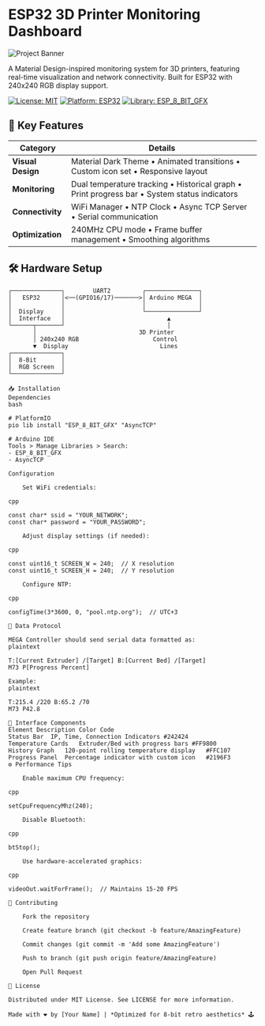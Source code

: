# ESP32 3D Printer Monitoring Dashboard

![Project Banner](assets/preview.png) <!-- Add actual preview image -->

A Material Design-inspired monitoring system for 3D printers, featuring real-time visualization and network connectivity. Built for ESP32 with 240x240 RGB display support.

[![License: MIT](https://img.shields.io/badge/License-MIT-yellow.svg)](https://opensource.org/licenses/MIT)
[![Platform: ESP32](https://img.shields.io/badge/Platform-ESP32-00979D.svg)](https://www.espressif.com/)
[![Library: ESP_8_BIT_GFX](https://img.shields.io/badge/Library-ESP__8__BIT__GFX-blue.svg)](https://github.com/Roger-random/ESP_8_BIT_GFX)

## 🌟 Key Features

| Category        | Details                                                                 |
|-----------------|-------------------------------------------------------------------------|
| **Visual Design** | Material Dark Theme • Animated transitions • Custom icon set • Responsive layout |
| **Monitoring**  | Dual temperature tracking • Historical graph • Print progress bar • System status indicators |
| **Connectivity**| WiFi Manager • NTP Clock • Async TCP Server • Serial communication      |
| **Optimization**| 240MHz CPU mode • Frame buffer management • Smoothing algorithms        |

## 🛠 Hardware Setup

```plaintext
┌──────────────┐        UART2         ┌───────────────┐
│   ESP32      │<──(GPIO16/17)───────>│ Arduino MEGA  │
│              │                      │               │
│  Display     │                      └───────────────┘
│  Interface   │                             ▲
└──────┬───────┘                             │
       │                             3D Printer
       │ 240x240 RGB                     Control
       ▼  Display                          Lines
┌──────────────┐
│  8-Bit       │
│  RGB Screen  │
└──────────────┘

📥 Installation
Dependencies
bash

# PlatformIO
pio lib install "ESP_8_BIT_GFX" "AsyncTCP"

# Arduino IDE
Tools > Manage Libraries > Search:
- ESP_8_BIT_GFX
- AsyncTCP

Configuration

    Set WiFi credentials:

cpp

const char* ssid = "YOUR_NETWORK";
const char* password = "YOUR_PASSWORD";

    Adjust display settings (if needed):

cpp

const uint16_t SCREEN_W = 240;  // X resolution
const uint16_t SCREEN_H = 240;  // Y resolution

    Configure NTP:

cpp

configTime(3*3600, 0, "pool.ntp.org");  // UTC+3

📡 Data Protocol

MEGA Controller should send serial data formatted as:
plaintext

T:[Current Extruder] /[Target] B:[Current Bed] /[Target]
M73 P[Progress Percent]

Example:
plaintext

T:215.4 /220 B:65.2 /70
M73 P42.8

🎨 Interface Components
Element	Description	Color Code
Status Bar	IP, Time, Connection Indicators	#242424
Temperature Cards	Extruder/Bed with progress bars	#FF9800
History Graph	120-point rolling temperature display	#FFC107
Progress Panel	Percentage indicator with custom icon	#2196F3
⚙️ Performance Tips

    Enable maximum CPU frequency:

cpp

setCpuFrequencyMhz(240);

    Disable Bluetooth:

cpp

btStop();

    Use hardware-accelerated graphics:

cpp

videoOut.waitForFrame();  // Maintains 15-20 FPS

🤝 Contributing

    Fork the repository

    Create feature branch (git checkout -b feature/AmazingFeature)

    Commit changes (git commit -m 'Add some AmazingFeature')

    Push to branch (git push origin feature/AmazingFeature)

    Open Pull Request

📜 License

Distributed under MIT License. See LICENSE for more information.

Made with ❤️ by [Your Name] | *Optimized for 8-bit retro aesthetics* 🕹️
